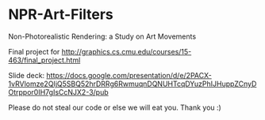 # NPR-Art-Filters
Non-Photorealistic Rendering: a Study on Art Movements

Final project for http://graphics.cs.cmu.edu/courses/15-463/final_project.html

Slide deck: https://docs.google.com/presentation/d/e/2PACX-1vRVlomze2QIjQ5SBQ52hrDRRg6RwmuqnDQNUHTcqDYuzPhIJHuppZCnyDOtrppor0IH7gIsCcNJX2-3/pub

Please do not steal our code or else we will eat you. Thank you :)
